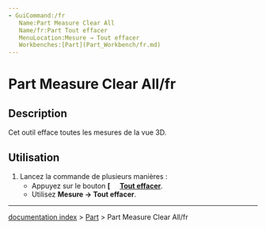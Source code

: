 ```yaml
---
- GuiCommand:/fr
   Name:Part Measure Clear All
   Name/fr:Part Tout effacer
   MenuLocation:Mesure → Tout effacer
   Workbenches:[Part](Part_Workbench/fr.md)
---
```


# Part Measure Clear All/fr

## Description

Cet outil efface toutes les mesures de la vue 3D.

## Utilisation

1.  Lancez la commande de plusieurs manières :
    -   Appuyez sur le bouton **[<img src=images/Part_Measure_Clear_All.svg style="width:16px"> [Tout effacer](Part_Measure_Clear_All/fr.md)**.
    -   Utilisez **Mesure → Tout effacer**.

---
[documentation index](../README.md) > [Part](Part_Workbench.md) > Part Measure Clear All/fr
